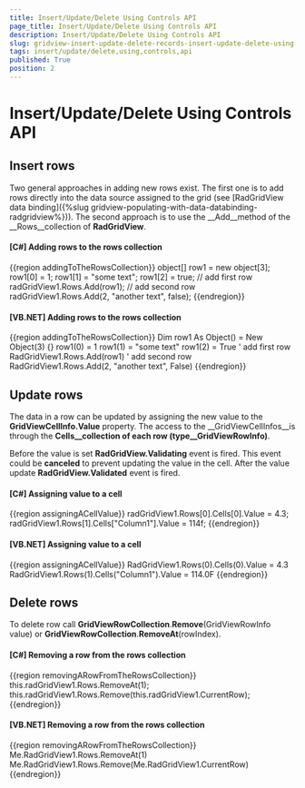 ```yaml
---
title: Insert/Update/Delete Using Controls API
page_title: Insert/Update/Delete Using Controls API
description: Insert/Update/Delete Using Controls API
slug: gridview-insert-update-delete-records-insert-update-delete-using-controls-api
tags: insert/update/delete,using,controls,api
published: True
position: 2
---
```


# Insert/Update/Delete Using Controls API



## Insert rows

Two general approaches in adding new rows exist. The first one is to add rows directly into the data source assigned to the grid (see [RadGridView data binding]({%slug gridview-populating-with-data-databinding-radgridview%})). The second approach is to use the __Add__method of the __Rows__collection of __RadGridView__.

#### __[C#] Adding rows to the rows collection__

{{region addingToTheRowsCollection}}
	            object[] row1 = new object[3];
	            row1[0] = 1;
	            row1[1] = "some text";
	            row1[2] = true;
	            // add first row
	            radGridView1.Rows.Add(row1);
	            // add second row
	            radGridView1.Rows.Add(2, "another text", false); 
	{{endregion}}



#### __[VB.NET] Adding rows to the rows collection__

{{region addingToTheRowsCollection}}
	        Dim row1 As Object() = New Object(3) {}
	        row1(0) = 1
	        row1(1) = "some text"
	        row1(2) = True
	        ' add first row
	        RadGridView1.Rows.Add(row1)
	        ' add second row
	        RadGridView1.Rows.Add(2, "another text", False)
	{{endregion}}



## Update rows

The data in a row can be updated by assigning the new value to the __GridViewCellInfo.Value__ property. The access to the __GridViewCellInfos__is through the __Cells__collection of each row (type__GridViewRowInfo)__.

Before the value is set __RadGridView.Validating__ event is fired. This event could be __canceled__ to prevent updating the value in the cell. After the value update __RadGridView.Validated__ event is fired.

#### __[C#] Assigning value to a cell__

{{region assigningACellValue}}
	            radGridView1.Rows[0].Cells[0].Value = 4.3;
	            radGridView1.Rows[1].Cells["Column1"].Value = 114f;
	{{endregion}}



#### __[VB.NET] Assigning value to a cell__

{{region assigningACellValue}}
	        RadGridView1.Rows(0).Cells(0).Value = 4.3
	        RadGridView1.Rows(1).Cells("Column1").Value = 114.0F
	{{endregion}}



## Delete rows

To delete row call __GridViewRowCollection__.__Remove__(GridViewRowInfo value) or __GridViewRowCollection__.__RemoveAt__(rowIndex). 

#### __[C#] Removing a row from the rows collection__

{{region removingARowFromTheRowsCollection}}
	            this.radGridView1.Rows.RemoveAt(1);
	            this.radGridView1.Rows.Remove(this.radGridView1.CurrentRow);
	{{endregion}}



#### __[VB.NET] Removing a row from the rows collection__

{{region removingARowFromTheRowsCollection}}
	        Me.RadGridView1.Rows.RemoveAt(1)
	        Me.RadGridView1.Rows.Remove(Me.RadGridView1.CurrentRow)
	{{endregion}}


